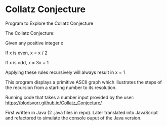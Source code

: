 # Collatz Conjecture
Program to Explore the Collatz Conjecture

The Collatz Conjecture:

Given any positive integer x

If x is even, x = x / 2

If x is odd, x = 3x + 1

Applying these rules recursively will always result in x = 1

This program displays a primitive ASCII graph which
  illustrates the steps of the recursion from
  a starting number to its resolution.
  
Running code that takes a number input provided by the user:
https://blodsvorr.github.io/Collatz_Conjecture/

First written in Java (2 .java files in repo).
Later translated into JavaScript and refactored
  to simulate the console ouput of the Java version.

